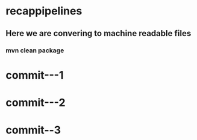 # recappipelines
## Here we are convering to machine readable files 
### mvn clean package
# commit---1
# commit---2
# commit--3